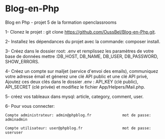 # Blog-en-Php
Blog en Php - projet 5 de la formation openclassrooms

1- Clonez le projet : git clone https://github.com/OussBel/Blog-en-Php.git.

2- Installez les dépendances du projet avec la commande: composer install. 

3- Créez dans le dossier root: .env et remplissez les paramètres de votre base de données mettre :DB_HOST, DB_NAME, DB_USER, DB_PASSWORD, SHOW_ERRORS.

4- Créez un compte sur mailjet (service d'envoi des emails), communiquez votre adresse émail et génerez une clé API public et une clé API privé, 
  Ajoutez ces deux clés dans le dossier .env : API_KEY (clé public), API_SECRET (clé privée) et modifiez le fichier App/Helpers/Mail.php.
  
5- créez vos tableaux dans mysql: article, category, comment, user.

6- Pour vous connecter:

    Compte administrateur: admin@phpblog.fr              mot de passe: adminadmin

    Compte utilisateur: user@phpblog.fr                  mot de passe: useruser

